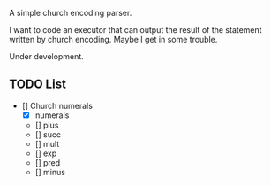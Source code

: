 
A simple church encoding parser.

I want to code an executor that can output the result of the statement written by church encoding. Maybe I get in some trouble.

Under development.

## TODO List

- [] Church numerals
    - [x] numerals
    - [] plus
    - [] succ
    - [] mult
    - [] exp
    - [] pred
    - [] minus
